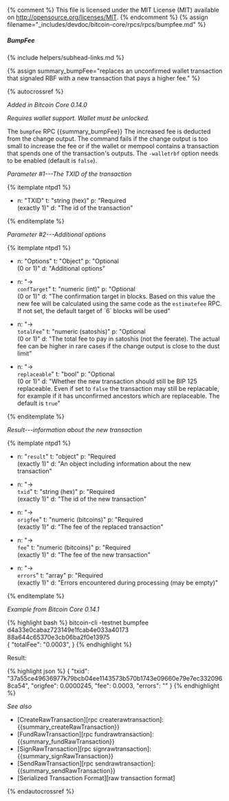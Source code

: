 ﻿{% comment %}
This file is licensed under the MIT License (MIT) available on
http://opensource.org/licenses/MIT.
{% endcomment %}
{% assign filename="_includes/devdoc/bitcoin-core/rpcs/rpcs/bumpfee.md" %}

##### BumpFee
{% include helpers/subhead-links.md %}

{% assign summary_bumpFee="replaces an unconfirmed wallet transaction that signaled RBF with a new transaction that pays a higher fee." %}

{% autocrossref %}

*Added in Bitcoin Core 0.14.0*

*Requires wallet support. Wallet must be unlocked.*

The `bumpfee` RPC {{summary_bumpFee}} The increased fee is deducted from the change output. The command fails if the change output is too small to increase the fee or 
if the wallet or mempool contains a transaction that spends one of the transaction's outputs. The `-walletrbf` option needs to be enabled (default is `false`).

*Parameter #1---The TXID of the transaction*

{% itemplate ntpd1 %}
- n: "TXID"
  t: "string (hex)"
  p: "Required<br>(exactly 1)"
  d: "The id of the transaction"

{% enditemplate %}

*Parameter #2---Additional options*

{% itemplate ntpd1 %}
- n: "Options"
  t: "Object"
  p: "Optional<br>(0 or 1)"
  d: "Additional options"

- n: "→ <br>`confTarget`"
  t: "numeric (int)"
  p: "Optional<br>(0 or 1)"
  d: "The confirmation target in blocks. Based on this value the new fee will be calculated using the same code as the `estimatefee` RPC. If not set, the default target of ´6´ blocks will be used"
  
- n: "→ <br>`totalFee`"
  t: "numeric (satoshis)"
  p: "Optional<br>(0 or 1)"
  d: "The total fee to pay in satoshis (not the feerate). The actual fee can be higher in rare cases if the change output is close to the dust limit"

- n: "→ <br>`replaceable`"
  t: "bool"
  p: "Optional<br>(0 or 1)"
  d: "Whether the new transaction should still be BIP 125 replaceable. Even if set to `false` the transaction may still be replacable, for example if it has unconfirmed ancestors which are replaceable. The default is `true`"
  
{% enditemplate %}

*Result---information about the new transaction*

{% itemplate ntpd1 %}
- n: "`result`"
  t: "object"
  p: "Required<br>(exactly 1)"
  d: "An object including information about the new transaction"

- n: "→ <br>`txid`"
  t: "string (hex)"
  p: "Required<br>(exactly 1)"
  d: "The id of the new transaction"

- n: "→ <br>`origfee`"
  t: "numeric (bitcoins)"
  p: "Required<br>(exactly 1)"
  d: "The fee of the replaced transaction"

- n: "→ <br>`fee`"
  t: "numeric (bitcoins)"
  p: "Required<br>(exactly 1)"
  d: "The fee of the new transaction"
  
- n: "→ <br>`errors`"
  t: "array"
  p: "Required<br>(exactly 1)"
  d: "Errors encountered during processing (may be empty)"

{% enditemplate %}

*Example from Bitcoin Core 0.14.1*

{% highlight bash %}
bitcoin-cli -testnet bumpfee d4a33e0cabaz723149e1fcab4e033a40173\
88a644c65370e3cb06ba2f0e13975\
{
    "totalFee": "0.0003",
}
{% endhighlight %}

Result:

{% highlight json %}
{
	"txid": "37a55ce49636977k79bcb04ee1143573b570b1743e09660e79e7ec3320968ca54",
	"origfee": 0.0000245,
	"fee": 0.0003,
	"errors": ""
}
{% endhighlight %}

*See also*

* [CreateRawTransaction][rpc createrawtransaction]: {{summary_createRawTransaction}}
* [FundRawTransaction][rpc fundrawtransaction]: {{summary_fundRawTransaction}}
* [SignRawTransaction][rpc signrawtransaction]: {{summary_signRawTransaction}}
* [SendRawTransaction][rpc sendrawtransaction]: {{summary_sendRawTransaction}}
* [Serialized Transaction Format][raw transaction format]

{% endautocrossref %}
